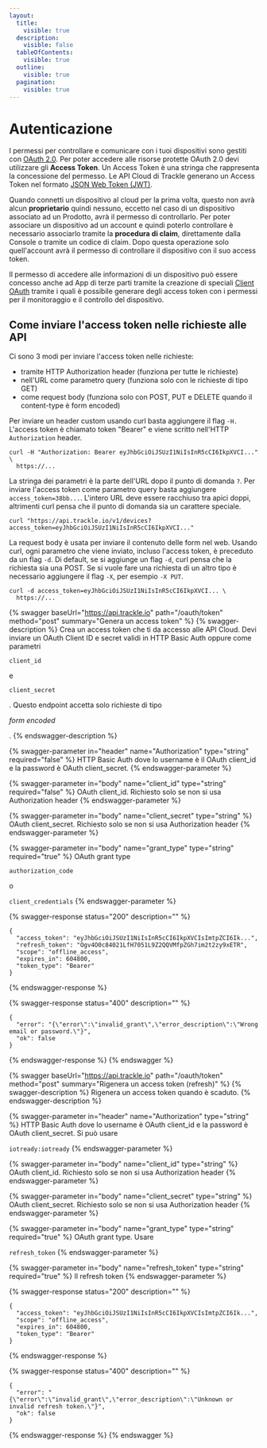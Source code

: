 ```yaml
---
layout:
  title:
    visible: true
  description:
    visible: false
  tableOfContents:
    visible: true
  outline:
    visible: true
  pagination:
    visible: true
---
```


# Autenticazione

I permessi per controllare e comunicare con i tuoi dispositivi sono gestiti con [OAuth 2.0](https://oauth.net/2/). Per poter accedere alle risorse protette OAuth 2.0 devi utilizzare gli **Access Token**. Un Access Token è una stringa che rappresenta la concessione del permesso. Le API Cloud di Trackle generano un Access Token nel formato [JSON Web Token (JWT)](https://jwt.io/).‌

Quando connetti un dispositivo al cloud per la prima volta, questo non avrà alcun **proprietario** quindi nessuno, eccetto nel caso di un dispositivo associato ad un Prodotto, avrà il permesso di controllarlo. Per poter associare un dispositivo ad un account e quindi poterlo controllare è necessario associarlo tramite la **procedura di claim**, direttamente dalla Console o tramite un codice di claim. Dopo questa operazione solo quell'account avrà il permesso di controllare il dispositivo con il suo access token.

Il permesso di accedere alle informazioni di un dispositivo può essere concesso anche ad App di terze parti tramite la creazione di speciali [Client OAuth](broken-reference) tramite i quali è possibile generare degli access token con i permessi per il monitoraggio e il controllo del dispositivo.

## Come inviare l'access token nelle richieste alle API <a href="#how-to-send-your-access-token" id="how-to-send-your-access-token"></a>

Ci sono 3 modi per inviare l'access token nelle richieste:

* tramite HTTP Authorization header (funziona per tutte le richieste)
* nell'URL come parametro query (funziona solo con le richieste di tipo GET)
* come request body (funziona solo con POST, PUT e DELETE quando il content-type è form encoded)

Per inviare un header custom usando curl basta aggiungere il flag `-H.` L'access token è chiamato token "Bearer" e viene scritto nell'HTTP `Authorization` header.

```
curl -H "Authorization: Bearer eyJhbGciOiJSUzI1NiIsInR5cCI6IkpXVCI..." \
  https://...
```

La stringa dei parametri è la parte dell'URL dopo il punto di domanda `?`. Per inviare l'access token come parametro query basta aggiungere `access_token=38bb...`. L'intero URL deve essere racchiuso tra apici doppi, altrimenti curl pensa che il punto di domanda sia un carattere speciale.

```
curl "https://api.trackle.io/v1/devices?access_token=eyJhbGciOiJSUzI1NiIsInR5cCI6IkpXVCI..."
```

La request body è usata per inviare il contenuto delle form nel web. Usando curl, ogni parametro che viene inviato, incluso l'access token, è preceduto da un flag `-d`. Di default, se si aggiunge un flag `-d`, curl pensa che la richiesta sia una POST. Se si vuole fare una richiesta di un altro tipo è necessario aggiungere il flag `-X`, per esempio `-X PUT`.

```
curl -d access_token=eyJhbGciOiJSUzI1NiIsInR5cCI6IkpXVCI... \
  https://...
```

{% swagger baseUrl="https://api.trackle.io" path="/oauth/token" method="post" summary="Genera un access token" %}
{% swagger-description %}
Crea un access token che ti da accesso alle API Cloud. Devi inviare un OAuth Client ID e secret validi in HTTP Basic Auth oppure come parametri 

`client_id`

 e 

`client_secret`

. Questo endpoint accetta solo richieste di tipo 

_form encoded_

.
{% endswagger-description %}

{% swagger-parameter in="header" name="Authorization" type="string" required="false" %}
HTTP Basic Auth dove lo username è il OAuth client_id e la password è OAuth client_secret.
{% endswagger-parameter %}

{% swagger-parameter in="body" name="client_id" type="string" required="false" %}
OAuth client_id. Richiesto solo se non si usa Authorization header
{% endswagger-parameter %}

{% swagger-parameter in="body" name="client_secret" type="string" %}
OAuth client_secret. Richiesto solo se non si usa Authorization header
{% endswagger-parameter %}

{% swagger-parameter in="body" name="grant_type" type="string" required="true" %}
OAuth grant type 

`authorization_code`

 o

`client_credentials`
{% endswagger-parameter %}

{% swagger-response status="200" description="" %}
```
{
  "access_token": "eyJhbGciOiJSUzI1NiIsInR5cCI6IkpXVCIsImtpZCI6Ik...",
  "refresh_token": "Ogv4O0c84021LfH7051L9Z2QQVMfpZGh7im2t2zy9xETR",
  "scope": "offline_access",
  "expires_in": 604800,
  "token_type": "Bearer"
}
```
{% endswagger-response %}

{% swagger-response status="400" description="" %}
```
{
  "error": "{\"error\":\"invalid_grant\",\"error_description\":\"Wrong email or password.\"}",
  "ok": false
}
```
{% endswagger-response %}
{% endswagger %}

{% swagger baseUrl="https://api.trackle.io" path="/oauth/token" method="post" summary="Rigenera un access token (refresh)" %}
{% swagger-description %}
Rigenera un access token quando è scaduto.
{% endswagger-description %}

{% swagger-parameter in="header" name="Authorization" type="string" %}
HTTP Basic Auth dove lo username è OAuth client_id e la password è OAuth client_secret. Si può usare 

`iotready:iotready`
{% endswagger-parameter %}

{% swagger-parameter in="body" name="client_id" type="string" %}
OAuth client_id. Richiesto solo se non si usa Authorization header
{% endswagger-parameter %}

{% swagger-parameter in="body" name="client_secret" type="string" %}
OAuth client_secret. Richiesto solo se non si usa Authorization header
{% endswagger-parameter %}

{% swagger-parameter in="body" name="grant_type" type="string" required="true" %}
OAuth grant type. Usare 

`refresh_token`
{% endswagger-parameter %}

{% swagger-parameter in="body" name="refresh_token" type="string" required="true" %}
Il refresh token
{% endswagger-parameter %}

{% swagger-response status="200" description="" %}
```
{
  "access_token": "eyJhbGciOiJSUzI1NiIsInR5cCI6IkpXVCIsImtpZCI6Ik...",
  "scope": "offline_access",
  "expires_in": 604800,
  "token_type": "Bearer"
}
```
{% endswagger-response %}

{% swagger-response status="400" description="" %}
```
{
  "error": "{\"error\":\"invalid_grant\",\"error_description\":\"Unknown or invalid refresh token.\"}",
  "ok": false
}
```
{% endswagger-response %}
{% endswagger %}
